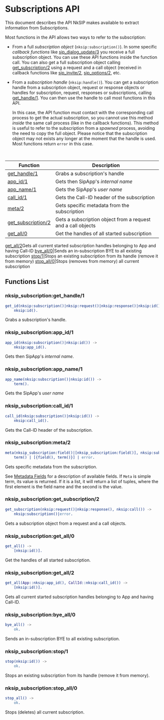 # Subscriptions API

This document describes the API NkSIP makes available to extract information from Subscriptions.

Most functions in the API allows two ways to refer to the subscription:
* From a full *subscription object* (`nksip:subscription()`). In some specific _callback functions_ like [sip_dialog_update/3](../reference/callback_functions.md#sip_dialog_update3) you receive a full subscription object. You can use these API functions inside the function call. You can also get a full subscription object calling [get_subscription/2](#nksip_subscriptionget_subscription2) using a request and a call object (received in callback functions like [sip_invite/2](../reference/callback_functions.md#sip_invite2), [sip_options/2](../reference/callback_functions.md#sip_options2), etc.
* From a *subscription handle* (`nksip:handle()`). You can get a subscription handle from a subscription object, request or response objects or handles for subscription, request, responses or subscriptions, calling [get_handle/1](#nksip_subscriptionget_handle/1). You can then use the handle to call most functions in this API. 
    
    In this case, the API function must contact with the corresponding call process to get the actual subscription, so you cannot use this method _inside_ the same call process (like in the callback functions). This method is useful to refer to the subscription from a _spawned_ process, avoiding the need to copy the full object. Please notice that the subscription object may not exists any longer at the moment that the handle is used. Most functions return `error` in this case.


<br/>


Function|Description
---|---
[get_handle/1](#nksip_subscriptionget_handle1)|Grabs a subscription's handle
[app_id/1](#nksip_subscriptionapp_id1)|Gets then SipApp's _internal name_
[app_name/1](#nksip_subscriptionapp_name1)|Gets the SipApp's _user name_
[call_id/1](#nksip_subscriptioncall_id1)|Gets the Call-ID header of the subscription
[meta/2](#nksip_subscriptionmeta2)|Gets specific metadata from the subscription
[get_subscription/2](#nksip_subscriptionget_subscription2)|Gets a subscription object from a request and a call objects
[get_all/0](#nksip_subscriptionget_all0)|Get the handles of all started subscription
[get_all/2](#nksip_subscriptionget_all2)Gets all current started subscription handles belonging to App and having Call-ID
[bye_all/0](#nksip_subscriptionbye_all0)|Sends an in-subscription BYE to all existing subscription
[stop/1](#nksip_subscriptiontop1)|Stops an existing subscription from its handle (remove it from memory)
[stop_all/0](#nksip_subscriptiontop_all0)|Stops (removes from memory) all current subscription


## Functions List

### nksip_subscription:get_handle/1
```erlang
get_id(nksip:subscription()|nksip:request()|nksip:response()|nksip:id()) ->
    nksip:id().
```
Grabs a subscription's handle.


### nksip_subscription:app_id/1
```erlang
app_id(nksip:subscription()|nksip:id()) -> 
    nksip:app_id().
```
Gets then SipApp's _internal name_.


### nksip_subscription:app_name/1
```erlang
app_name(nksip:subscription()|nksip:id()) -> 
    term().
```
Gets the SipApp's _user name_


### nksip_subscription:call_id/1
```erlang
call_id(nksip:subscription()|nksip:id()) ->
    nksip:call_id().
```
Gets the Call-ID header of the subscription.


### nksip_subscription:meta/2
```erlang
meta(nksip_subscription:field()|[nksip_subscription:field()], nksip:subscription()|nksip:id()) -> 
    term() | [{field(), term()}] | error.
```
Gets specific metadata from the subscription.

See [Metadata Fields](../reference/metadata.md) for a description of available fields.
If `Meta` is simple term, its value is returned. If it is a list, it will return a list of tuples, where the first element is the field name and the second is the value.


### nksip_subscription:get_subscription/2
```erlang
get_subscription(nksip:request()|nksip:response(), nksip:call()) ->
    nksip:subscription()|error.
```
Gets a subscription object from a request and a call objects.


### nksip_subscription:get_all/0
```erlang
get_all() ->
    [nksip:id()].
```
Get the handles of all started subscription.


### nksip_subscription:get_all/2
```erlang
get_all(App::nksip:app_id(), CallId::nksip:call_id()) ->
    [nksip:id()].
```
Gets all current started subscription handles belonging to App and having Call-ID.


### nksip_subscription:bye_all/0
```erlang
bye_all() ->
    ok.
```
Sends an in-subscription BYE to all existing subscription.


### nksip_subscription:stop/1
```erlang
stop(nksip:id()) ->
    ok.
```
Stops an existing subscription from its handle (remove it from memory).


### nksip_subscription:stop_all/0
```erlang
stop_all() ->
    ok.
```
Stops (deletes) all current subscription.
